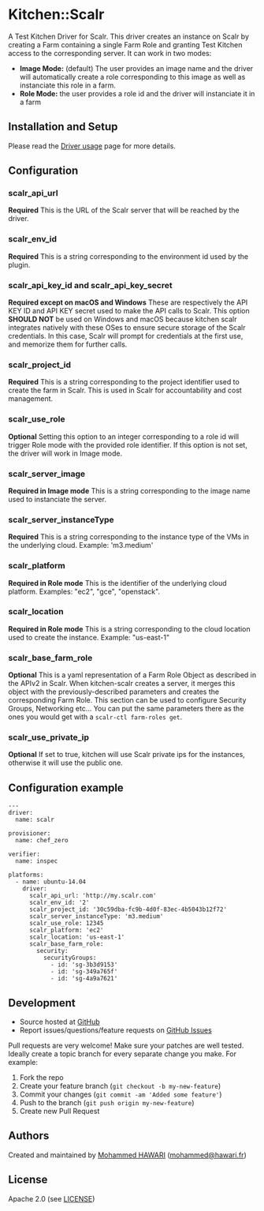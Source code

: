 # <a name="title"></a> Kitchen::Scalr

A Test Kitchen Driver for Scalr. This driver creates an instance on Scalr by creating a Farm containing a single Farm Role and granting Test Kitchen access to the corresponding server. It can work in two modes:
* **Image Mode:** (default) The user provides an image name and the driver will automatically create a role corresponding to this image as well as instanciate this role in a farm.
* **Role Mode:** the user provides a role id and the driver will instanciate it in a farm

## <a name="installation"></a> Installation and Setup

Please read the [Driver usage][driver_usage] page for more details.

## <a name="config"></a> Configuration
### scalr_api_url
**Required** This is the URL of the Scalr server that will be reached by the driver.
### scalr_env_id
**Required** This is a string corresponding to the environment id used by the plugin.
### scalr_api_key_id and scalr_api_key_secret
**Required except on macOS and Windows** These are respectively the API KEY ID and API KEY secret used to make the API calls to Scalr. This option **SHOULD NOT** be used on Windows and macOS because kitchen scalr integrates natively with these OSes to ensure secure storage of the Scalr credentials. In this case, Scalr will prompt for credentials at the first use, and memorize them for further calls.
### scalr_project_id
**Required** This is a string corresponding to the project identifier used to create the farm in Scalr. This is used in Scalr for accountability and cost management.
### scalr_use_role
**Optional** Setting this option to an integer corresponding to a role id will trigger Role mode with the provided role identifier. If this option is not set, the driver will work in Image mode.
### scalr_server_image
**Required in Image mode** This is a string corresponding to the image name used to instanciate the server.
### scalr_server_instanceType
**Required** This is a string corresponding to the instance type of the VMs in the underlying cloud. Example: 'm3.medium'
### scalr_platform
**Required in Role mode** This is the identifier of the underlying cloud platform. Examples: "ec2", "gce", "openstack".
### scalr_location
**Required in Role mode** This is a string corresponding to the cloud location used to create the instance. Example: "us-east-1"
### scalr_base_farm_role
**Optional** This is a yaml representation of a Farm Role Object as described in the APIv2 in Scalr. When kitchen-scalr creates a server, it merges this object with the previously-described parameters and creates the corresponding Farm Role. This section can be used to configure Security Groups, Networking etc... You can put the same parameters there as the ones you would get with a `scalr-ctl farm-roles get`.
### scalr_use_private_ip
**Optional** If set to true, kitchen will use Scalr private ips for the instances, otherwise it will use the public one.
## Configuration example
    ---
    driver:
      name: scalr

    provisioner:
      name: chef_zero
    
    verifier:
      name: inspec

    platforms:
      - name: ubuntu-14.04
        driver:
          scalr_api_url: 'http://my.scalr.com'
          scalr_env_id: '2'
          scalr_project_id: '30c59dba-fc9b-4d0f-83ec-4b5043b12f72'
          scalr_server_instanceType: 'm3.medium'
          scalr_use_role: 12345
          scalr_platform: 'ec2'
          scalr_location: 'us-east-1'
          scalr_base_farm_role:
            security:
              securityGroups:
                - id: 'sg-3b3d9153'
                - id: 'sg-349a765f'
                - id: 'sg-4a9a7621'

## <a name="development"></a> Development

* Source hosted at [GitHub][repo]
* Report issues/questions/feature requests on [GitHub Issues][issues]

Pull requests are very welcome! Make sure your patches are well tested.
Ideally create a topic branch for every separate change you make. For
example:

1. Fork the repo
2. Create your feature branch (`git checkout -b my-new-feature`)
3. Commit your changes (`git commit -am 'Added some feature'`)
4. Push to the branch (`git push origin my-new-feature`)
5. Create new Pull Request

## <a name="authors"></a> Authors

Created and maintained by [Mohammed HAWARI][author] (<mohammed@hawari.fr>)

## <a name="license"></a> License

Apache 2.0 (see [LICENSE][license])


[author]:           https://github.com/momohawari
[issues]:           https://github.com/momohawari/kitchen-scalr/issues
[license]:          https://github.com/momohawari/kitchen-scalr/blob/master/LICENSE
[repo]:             https://github.com/momohawari/kitchen-scalr
[driver_usage]:     http://kitchen.ci/docs/getting-started/adding-platform
[chef_omnibus_dl]:  http://www.chef.io/chef/install/
